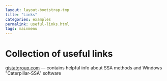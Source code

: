 ```yaml
---
layout: layout-bootstrap-tmp
title: "Links"
categories: examples
permalink: useful-links.html
tags: mainmenu
---
```


#  Collection of useful links

[gistatgroup.com](http://www.gistatgroup.com/cat/) &mdash; contains helpful info about SSA methods and Windows "Caterpillar-SSA" software

